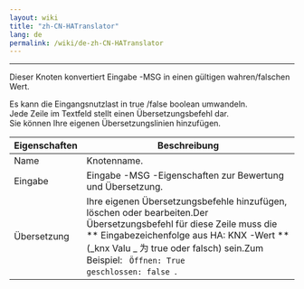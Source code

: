```yaml
---
layout: wiki
title: "zh-CN-HATranslator"
lang: de
permalink: /wiki/de-zh-CN-HATranslator
---
```

---

<p> Dieser Knoten konvertiert Eingabe -MSG in einen gültigen wahren/falschen Wert.<p>

Es kann die Eingangsnutzlast in true /false boolean umwandeln.<br />
Jede Zeile im Textfeld stellt einen Übersetzungsbefehl dar. <br/>
Sie können Ihre eigenen Übersetzungslinien hinzufügen.<br/>

| Eigenschaften | Beschreibung |
|-|-|
| Name | Knotenname. |
| Eingabe |Eingabe -MSG -Eigenschaften zur Bewertung und Übersetzung. |
| Übersetzung |Ihre eigenen Übersetzungsbefehle hinzufügen, löschen oder bearbeiten.Der Übersetzungsbefehl für diese Zeile muss die \*\* Eingabezeichenfolge aus HA: KNX -Wert \*\* (_knx Valu _ &#x4E3A; true oder falsch) sein.Zum Beispiel: <Code> Öffnen: True </code> <code> geschlossen: false </code>. |

<br/>

